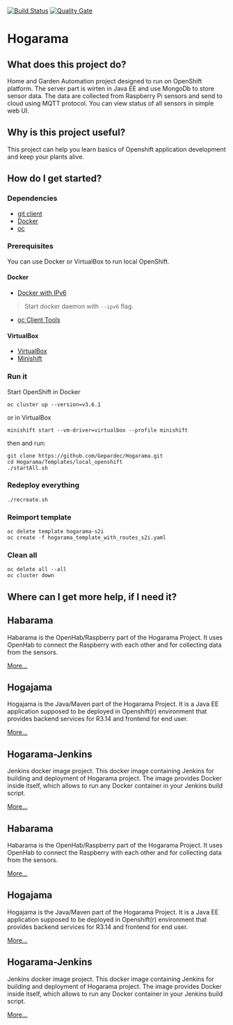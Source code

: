 [![Build Status](https://travis-ci.org/Gepardec/Hogarama.svg?branch=master)](https://travis-ci.org/Gepardec/Hogarama) [![Quality Gate](https://sonarcloud.io/api/badges/gate?key=com.gepardec.hogajama:hogajama)](https://sonarcloud.io/dashboard/index/com.gepardec.hogajama:hogajama)

# Hogarama

## What does this project do?
Home and Garden Automation project designed to run on OpenShift platform. The server part is wirten in Java EE and use MongoDb to store sensor data. The data are collected from Raspberry Pi sensors and send to cloud using MQTT protocol. You can view status of all sensors in simple web UI.

## Why is this project useful?
This project can help you learn basics of Openshift application development and keep your plants alive.

## How do I get started?

### Dependencies 
* [git client](https://git-scm.com/)
* [Docker](https://www.docker.com/)
* [oc](https://www.openshift.org/download.html#oc-platforms)

### Prerequisites

You can use Docker or VirtualBox to run local OpenShift. 

#### Docker
* [Docker with IPv6](https://docs.docker.com/engine/userguide/networking/default_network/ipv6/)
 > Start docker daemon with `--ipv6` flag.
* [oc Client Tools](https://www.openshift.org/download.html) 

#### VirtualBox
* [VirtualBox](https://www.virtualbox.org/wiki/Downloads)
* [Minishift](https://docs.openshift.org/latest/minishift/getting-started/installing.html)

### Run it

Start OpenShift in Docker

```
oc cluster up --version=v3.6.1
```

or in VirtualBox

```
minishift start --vm-driver=virtualbox --profile minishift
```

then and run:

```
git clone https://github.com/Gepardec/Hogarama.git
cd Hogarama/Templates/local_openshift
./startAll.sh
```

### Redeploy everything
```
./recreate.sh
```

### Reimport template
```
oc delete template hogarama-s2i
oc create -f hogarama_template_with_routes_s2i.yaml
```

### Clean all
```
oc delete all --all
oc cluster down
```

## Where can I get more help, if I need it?

## Habarama
Habarama is the OpenHab/Raspberry part of the Hogarama Project.
It uses OpenHab to connect the Raspberry with each other and for collecting data from the sensors.

[More...](Habarama/README.md)

## Hogajama
Hogajama is the Java/Maven part of the Hogarama Project. It is a Java EE application supposed to be deployed in Openshift(r) environment that provides backend services for R3.14 and frontend for end user.

[More...](Hogajama/README.md)

## Hogarama-Jenkins
Jenkins docker image project. This docker image containing Jenkins for building and deployment of Hogarama project. The image provides Docker inside itself, which allows to run any Docker container in your Jenkins build script.

[More...](Jenkins/README.md)



## Habarama
Habarama is the OpenHab/Raspberry part of the Hogarama Project.
It uses OpenHab to connect the Raspberry with each other and for collecting data from the sensors.

[More...](Habarama/README.md)

## Hogajama
Hogajama is the Java/Maven part of the Hogarama Project. It is a Java EE application supposed to be deployed in Openshift(r) environment that provides backend services for R3.14 and frontend for end user.

[More...](Hogajama/README.md)

## Hogarama-Jenkins
Jenkins docker image project. This docker image containing Jenkins for building and deployment of Hogarama project. The image provides Docker inside itself, which allows to run any Docker container in your Jenkins build script.

[More...](Jenkins/README.md)
